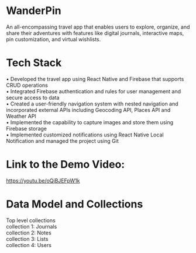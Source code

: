 # WanderPin  
An all-encompassing travel app that enables users to explore, organize, and share their adventures with features like digital journals, interactive maps, pin customization, and virtual wishlists.​

# Tech Stack  
•	Developed the travel app using React Native and Firebase that supports CRUD operations  
•	Integrated Firebase authentication and rules for user management and secure access to data  
•	Created a user-friendly navigation system with nested navigation and incorporated external APIs including Geocoding API, Places API and Weather API  
•	Implemented the capability to capture images and store them using Firebase storage  
•	Implemented customized notifications using React Native Local Notification and managed the project using Git  

# Link to the Demo Video:  
https://youtu.be/oQjBJEFpW1k

# Data Model and Collections  
Top level collections  
collection 1: Journals  
collection 2: Notes  
collection 3: Lists  
collection 4: Users  